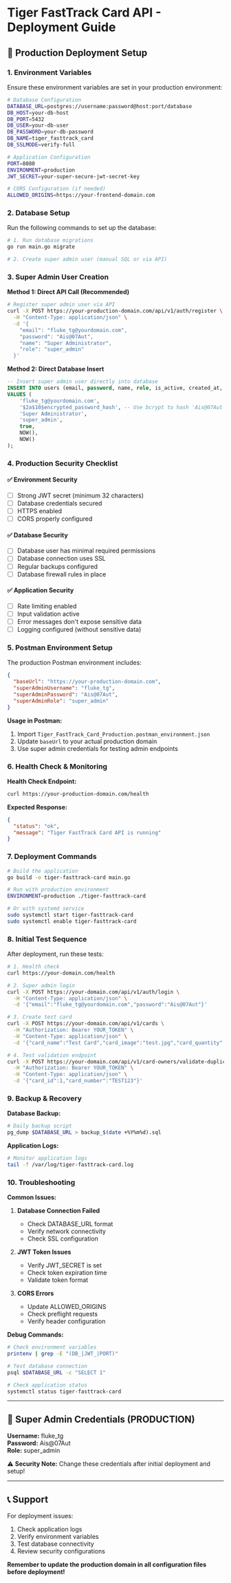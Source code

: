 # Tiger FastTrack Card API - Deployment Guide

## 🚀 Production Deployment Setup

### 1. Environment Variables
Ensure these environment variables are set in your production environment:

```bash
# Database Configuration
DATABASE_URL=postgres://username:password@host:port/database
DB_HOST=your-db-host
DB_PORT=5432
DB_USER=your-db-user
DB_PASSWORD=your-db-password
DB_NAME=tiger_fasttrack_card
DB_SSLMODE=verify-full

# Application Configuration
PORT=8080
ENVIRONMENT=production
JWT_SECRET=your-super-secure-jwt-secret-key

# CORS Configuration (if needed)
ALLOWED_ORIGINS=https://your-frontend-domain.com
```

### 2. Database Setup
Run the following commands to set up the database:

```bash
# 1. Run database migrations
go run main.go migrate

# 2. Create super admin user (manual SQL or via API)
```

### 3. Super Admin User Creation

**Method 1: Direct API Call (Recommended)**
```bash
# Register super admin user via API
curl -X POST https://your-production-domain.com/api/v1/auth/register \
  -H "Content-Type: application/json" \
  -d '{
    "email": "fluke_tg@yourdomain.com",
    "password": "Ais@07Aut",
    "name": "Super Administrator",
    "role": "super_admin"
  }'
```

**Method 2: Direct Database Insert**
```sql
-- Insert super admin user directly into database
INSERT INTO users (email, password, name, role, is_active, created_at, updated_at)
VALUES (
    'fluke_tg@yourdomain.com',
    '$2a$10$encrypted_password_hash', -- Use bcrypt to hash 'Ais@07Aut'
    'Super Administrator',
    'super_admin',
    true,
    NOW(),
    NOW()
);
```

### 4. Production Security Checklist

#### ✅ Environment Security
- [ ] Strong JWT secret (minimum 32 characters)
- [ ] Database credentials secured
- [ ] HTTPS enabled
- [ ] CORS properly configured

#### ✅ Database Security
- [ ] Database user has minimal required permissions
- [ ] Database connection uses SSL
- [ ] Regular backups configured
- [ ] Database firewall rules in place

#### ✅ Application Security
- [ ] Rate limiting enabled
- [ ] Input validation active
- [ ] Error messages don't expose sensitive data
- [ ] Logging configured (without sensitive data)

### 5. Postman Environment Setup

The production Postman environment includes:

```json
{
  "baseUrl": "https://your-production-domain.com",
  "superAdminUsername": "fluke_tg",
  "superAdminPassword": "Ais@07Aut",
  "superAdminRole": "super_admin"
}
```

**Usage in Postman:**
1. Import `Tiger_FastTrack_Card_Production.postman_environment.json`
2. Update `baseUrl` to your actual production domain
3. Use super admin credentials for testing admin endpoints

### 6. Health Check & Monitoring

**Health Check Endpoint:**
```bash
curl https://your-production-domain.com/health
```

**Expected Response:**
```json
{
  "status": "ok",
  "message": "Tiger FastTrack Card API is running"
}
```

### 7. Deployment Commands

```bash
# Build the application
go build -o tiger-fasttrack-card main.go

# Run with production environment
ENVIRONMENT=production ./tiger-fasttrack-card

# Or with systemd service
sudo systemctl start tiger-fasttrack-card
sudo systemctl enable tiger-fasttrack-card
```

### 8. Initial Test Sequence

After deployment, run these tests:

```bash
# 1. Health check
curl https://your-domain.com/health

# 2. Super admin login
curl -X POST https://your-domain.com/api/v1/auth/login \
  -H "Content-Type: application/json" \
  -d '{"email":"fluke_tg@yourdomain.com","password":"Ais@07Aut"}'

# 3. Create test card
curl -X POST https://your-domain.com/api/v1/cards \
  -H "Authorization: Bearer YOUR_TOKEN" \
  -H "Content-Type: application/json" \
  -d '{"card_name":"Test Card","card_image":"test.jpg","card_quantity":100}'

# 4. Test validation endpoint
curl -X POST https://your-domain.com/api/v1/card-owners/validate-duplicate \
  -H "Authorization: Bearer YOUR_TOKEN" \
  -H "Content-Type: application/json" \
  -d '{"card_id":1,"card_number":"TEST123"}'
```

### 9. Backup & Recovery

**Database Backup:**
```bash
# Daily backup script
pg_dump $DATABASE_URL > backup_$(date +%Y%m%d).sql
```

**Application Logs:**
```bash
# Monitor application logs
tail -f /var/log/tiger-fasttrack-card.log
```

### 10. Troubleshooting

**Common Issues:**

1. **Database Connection Failed**
   - Check DATABASE_URL format
   - Verify network connectivity
   - Check SSL configuration

2. **JWT Token Issues**
   - Verify JWT_SECRET is set
   - Check token expiration time
   - Validate token format

3. **CORS Errors**
   - Update ALLOWED_ORIGINS
   - Check preflight requests
   - Verify header configuration

**Debug Commands:**
```bash
# Check environment variables
printenv | grep -E "(DB_|JWT_|PORT)"

# Test database connection
psql $DATABASE_URL -c "SELECT 1"

# Check application status
systemctl status tiger-fasttrack-card
```

---

## 🔐 Super Admin Credentials (PRODUCTION)

**Username:** fluke_tg  
**Password:** Ais@07Aut  
**Role:** super_admin  

⚠️ **Security Note:** Change these credentials after initial deployment and setup!

---

## 📞 Support

For deployment issues:
1. Check application logs
2. Verify environment variables
3. Test database connectivity
4. Review security configurations

**Remember to update the production domain in all configuration files before deployment!**
